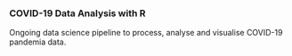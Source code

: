 ### COVID-19 Data Analysis with R
Ongoing data science pipeline to process, analyse and visualise COVID-19 pandemia data.

